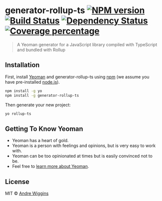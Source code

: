 # generator-rollup-ts [![NPM version][npm-image]][npm-url] [![Build Status][travis-image]][travis-url] [![Dependency Status][daviddm-image]][daviddm-url] [![Coverage percentage][coveralls-image]][coveralls-url]
> A Yeoman generator for a JavaScript library compiled with TypeScript and bundled with Rollup

## Installation

First, install [Yeoman](http://yeoman.io) and generator-rollup-ts using [npm](https://www.npmjs.com/) (we assume you have pre-installed [node.js](https://nodejs.org/)).

```bash
npm install -g yo
npm install -g generator-rollup-ts
```

Then generate your new project:

```bash
yo rollup-ts
```

## Getting To Know Yeoman

 * Yeoman has a heart of gold.
 * Yeoman is a person with feelings and opinions, but is very easy to work with.
 * Yeoman can be too opinionated at times but is easily convinced not to be.
 * Feel free to [learn more about Yeoman](http://yeoman.io/).

## License

MIT © [Andre Wiggins]()


[npm-image]: https://badge.fury.io/js/generator-rollup-ts.svg
[npm-url]: https://npmjs.org/package/generator-rollup-ts
[travis-image]: https://travis-ci.org/andrewiggins/generator-rollup-ts.svg?branch=master
[travis-url]: https://travis-ci.org/andrewiggins/generator-rollup-ts
[daviddm-image]: https://david-dm.org/andrewiggins/generator-rollup-ts.svg?theme=shields.io
[daviddm-url]: https://david-dm.org/andrewiggins/generator-rollup-ts
[coveralls-image]: https://coveralls.io/repos/andrewiggins/generator-rollup-ts/badge.svg
[coveralls-url]: https://coveralls.io/r/andrewiggins/generator-rollup-ts
